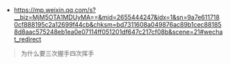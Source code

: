 - https://mp.weixin.qq.com/s?__biz=MjM5OTA1MDUyMA==&mid=2655444247&idx=1&sn=9a7e6117180cf888195c2a12699f44cb&chksm=bd7311608a049876ac89b1cec881858d8aac575248eb1ea0e07114ff051201df647c217cf08b&scene=21#wechat_redirect
>为什么要三次握手四次挥手